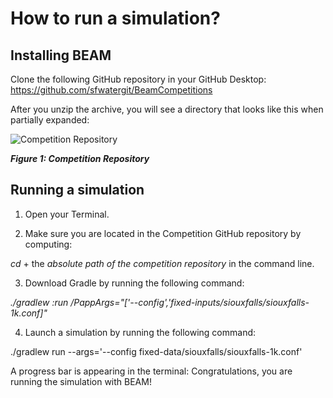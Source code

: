 # How to run a simulation?

## Installing BEAM

Clone the following GitHub repository in your GitHub Desktop:
https://github.com/sfwatergit/BeamCompetitions

After you unzip the archive, you will see a directory that looks like this when partially expanded:

![Competition Repository](https://github.com/vgolfier/Uber-Prize-Starter-Kit-/blob/master/Images/CompetitionRepository.png "Competition Repository")

***Figure 1: Competition Repository***

## Running a simulation

1. Open your Terminal.

2. Make sure you are located in the Competition GitHub repository by computing:

*cd* + the *absolute path of the competition repository* in the command line.

3. Download Gradle by running the following command: 

*./gradlew :run /PappArgs="['--config','fixed-inputs/siouxfalls/siouxfalls-1k.conf]"*

4. Launch a simulation by running the following command:

./gradlew run --args='--config fixed-data/siouxfalls/siouxfalls-1k.conf'

A progress bar is appearing in the terminal: Congratulations, you are running the simulation with BEAM! 




